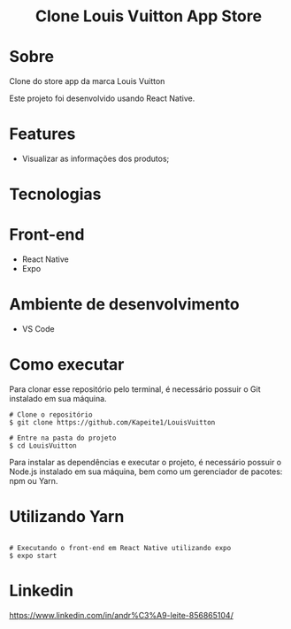 <h1 align="center">Clone Louis Vuitton App Store</h1>

# Sobre

Clone do store app da marca Louis Vuitton

Este projeto foi desenvolvido usando React Native.

# Features

- Visualizar as informações dos produtos;

# Tecnologias

# Front-end

- React Native
- Expo

# Ambiente de desenvolvimento

- VS Code

# Como executar

Para clonar esse repositório pelo terminal, é necessário possuir o Git instalado em sua máquina.

```
# Clone o repositório
$ git clone https://github.com/Kapeite1/LouisVuitton

# Entre na pasta do projeto
$ cd LouisVuitton
```

Para instalar as dependências e executar o projeto, é necessário possuir o Node.js instalado em sua máquina, bem como um gerenciador de pacotes: npm ou Yarn.

# Utilizando Yarn

```

# Executando o front-end em React Native utilizando expo
$ expo start
```

# Linkedin
 https://www.linkedin.com/in/andr%C3%A9-leite-856865104/
